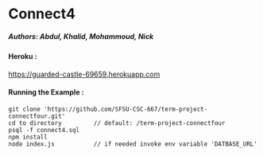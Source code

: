 # Connect4 
##### Authors: Abdul, Khalid, Mohammoud, Nick

#### Heroku : 
<https://guarded-castle-69659.herokuapp.com>

#### Running the Example :

```
git clone 'https://github.com/SFSU-CSC-667/term-project-connectfour.git'
cd to directory         // default: /term-project-connectfour
psql -f connect4.sql
npm install
node index.js           // if needed invoke env variable 'DATBASE_URL'
```